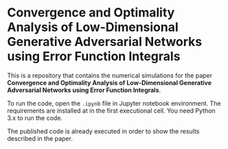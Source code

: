 # Convergence and Optimality Analysis of Low-Dimensional Generative Adversarial Networks using Error Function Integrals

This is a repository that contains the numerical simulations for the paper
__Convergence and Optimality Analysis of Low-Dimensional Generative Adversarial Networks using Error Function Integrals__.

To run the code, open the `.ipynb` file in Jupyter notebook environment. The requirements
are installed at in the first executional cell. You need Python 3.x to run the code.

The published code is already executed in order to show the results described in the paper.